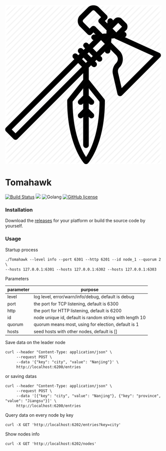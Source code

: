[![logo](logo.png)](https://github.com/RitterHou/Tomahawk)

# Tomahawk

[![Build Status](https://travis-ci.org/RitterHou/Tomahawk.svg?branch=master)](https://travis-ci.org/RitterHou/Tomahawk)
![](https://img.shields.io/github/tag/RitterHou/Tomahawk.svg)
![Golang](https://img.shields.io/badge/golang-1.12.5-blue.svg)
[![GitHub license](https://img.shields.io/github/license/RitterHou/Tomahawk)](https://github.com/RitterHou/Tomahawk/blob/master/LICENSE)

### Installation

Download the [releases](https://github.com/RitterHou/Tomahawk/releases/latest) for your platform or build the source code by yourself.

### Usage

Startup process

    ./Tomahawk --level info --port 6301 --http 6201 --id node_1 --quorum 2 \
    --hosts 127.0.0.1:6301 --hosts 127.0.0.1:6302 --hosts 127.0.0.1:6303

Parameters

| parameter | purpose |
| --- | --- |
| level | log level, error/warn/info/debug, default is debug |
| port | the port for TCP listening, default is 6300 |
| http | the port for HTTP listening, default is 6200 |
| id | node unique id, default is random string with length 10 |
| quorum | quorum means most, using for election, default is 1 |
| hosts | seed hosts with other nodes, default is \[\] |

Save data on the leader node

    curl --header "Content-Type: application/json" \
         --request POST \
         --data '{"key": "city", "value": "Nanjing"}' \
         http://localhost:6200/entries
         
or saving datas

    curl --header "Content-Type: application/json" \
         --request POST \
         --data '[{"key": "city", "value": "Nanjing"}, {"key": "province", "value": "Jiangsu"}]' \
         http://localhost:6200/entries
         
Query data on every node by key

    curl -X GET 'http://localhost:6202/entries?key=city'
    
Show nodes info

    curl -X GET 'http://localhost:6202/nodes'
